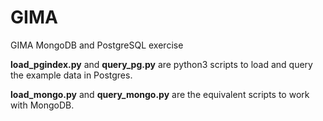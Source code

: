 GIMA
====

GIMA MongoDB and PostgreSQL exercise


__load_pgindex.py__ and __query_pg.py__ are python3 scripts to load and query the example data in Postgres.

__load_mongo.py__ and __query_mongo.py__ are the equivalent scripts to work with MongoDB.
